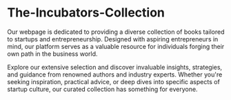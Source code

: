 # The-Incubators-Collection
Our webpage is dedicated to providing a diverse collection of books tailored to startups and entrepreneurship. Designed with aspiring entrepreneurs in mind, our platform serves as a valuable resource for individuals forging their own path in the business world.

Explore our extensive selection and discover invaluable insights, strategies, and guidance from renowned authors and industry experts. Whether you're seeking inspiration, practical advice, or deep dives into specific aspects of startup culture, our curated collection has something for everyone.
